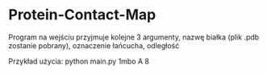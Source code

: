 # Protein-Contact-Map

Program na wejściu przyjmuje kolejne 3 argumenty, nazwę białka (plik .pdb zostanie pobrany), oznaczenie łańcucha, odległość  

Przykład użycia:
python main.py 1mbo A 8

